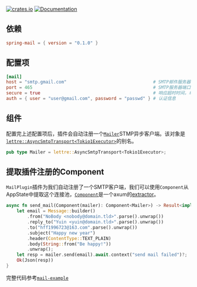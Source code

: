 [![crates.io](https://img.shields.io/crates/v/spring-mail.svg)](https://crates.io/crates/spring-mail)
[![Documentation](https://docs.rs/spring-mail/badge.svg)](https://docs.rs/spring-mail)

## 依赖

```toml
spring-mail = { version = "0.1.0" }
```

## 配置项

```toml
[mail]
host = "smtp.gmail.com"                                 # SMTP邮件服务器地址，
port = 465                                              # SMTP服务器端口号
secure = true                                           # 响应超时时间，单位毫秒
auth = { user = "user@gmail.com", password = "passwd" } # 认证信息
```

## 组件

配置完上述配置项后，插件会自动注册一个[`Mailer`](https://docs.rs/spring-mail/latest/spring_mail/type.Mailer.html)STMP异步客户端。该对象是[`lettre::AsyncSmtpTransport<Tokio1Executor>`](https://docs.rs/lettre/latest/lettre/transport/smtp/struct.AsyncSmtpTransport.html)的别名。

```rust
pub type Mailer = lettre::AsyncSmtpTransport<Tokio1Executor>;
```

## 提取插件注册的Component

`MailPlugin`插件为我们自动注册了一个SMTP客户端，我们可以使用`Component`从AppState中提取这个连接池，[`Component`](https://docs.rs/spring-web/latest/spring_web/extractor/struct.Component.html)是一个axum的[extractor](https://docs.rs/axum/latest/axum/extract/index.html)。

```rust
async fn send_mail(Component(mailer): Component<Mailer>) -> Result<impl IntoResponse> {
    let email = Message::builder()
        .from("NoBody <nobody@domain.tld>".parse().unwrap())
        .reply_to("Yuin <yuin@domain.tld>".parse().unwrap())
        .to("hff1996723@163.com".parse().unwrap())
        .subject("Happy new year")
        .header(ContentType::TEXT_PLAIN)
        .body(String::from("Be happy!"))
        .unwrap();
    let resp = mailer.send(email).await.context("send mail failed")?;
    Ok(Json(resp))
}
```

完整代码参考[`mail-example`](https://github.com/spring-rs/spring-rs/tree/master/examples/mail-example)